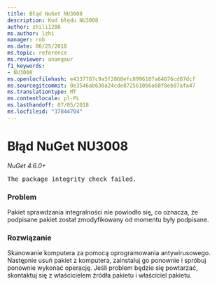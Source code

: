 ```yaml
---
title: Błąd NuGet NU3008
description: Kod błędu NU3008
author: zhili1208
ms.author: lzhi
manager: rob
ms.date: 06/25/2018
ms.topic: reference
ms.reviewer: anangaur
f1_keywords:
- NU3008
ms.openlocfilehash: e4337787c9a5f2868efc8996107a64876cd07dcf
ms.sourcegitcommit: 8e3546ab630a24cde8725610b6a68f8eb87afa47
ms.translationtype: MT
ms.contentlocale: pl-PL
ms.lasthandoff: 07/05/2018
ms.locfileid: "37844704"
---
```

# <a name="nuget-error-nu3008"></a>Błąd NuGet NU3008

*NuGet 4.6.0+*

<pre>The package integrity check failed.</pre>

### <a name="issue"></a>Problem
Pakiet sprawdzania integralności nie powiodło się, co oznacza, że podpisane pakiet został zmodyfikowany od momentu były podpisane.

### <a name="solution"></a>Rozwiązanie
Skanowanie komputera za pomocą oprogramowania antywirusowego. Następnie usuń pakiet z komputera, zainstaluj go ponownie i spróbuj ponownie wykonać operację. Jeśli problem będzie się powtarzać, skontaktuj się z właścicielem źródła pakietu i właściciel pakietu.